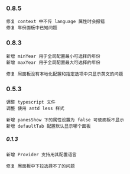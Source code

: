

### 0.8.5

    修复 context 中不传 language 属性时会报错
    修复 年份面板中已知问题

### 0.8.3

    新增 minYear 用于全局配置最小可选择的年份
    新增 maxYear 用于全局配置最大可选择的年份

    修复 周面板没有本地化配置和指定选项中只显示英文的问题 

### 0.5.3

    调整 typescript 文件
    调整 使用 antd less 样式

    新增 panesShow 下的属性设置为 false 可使面板不显示 
    新增 defaultTab 配置默认显示哪个面板 

##### 0.1.3

    新增 Provider 支持用其配置语言 

    修复 周面板中下拉选择不了的问题 
